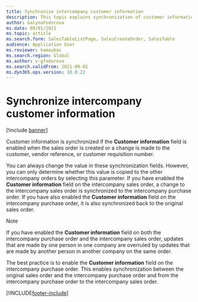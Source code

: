 ```yaml
---
title: Synchronize intercompany customer information
description: This topic explains synchronization of customer information for intercompany orders
author: GalynaFedorova
ms.date: 09/01/2021
ms.topic: article
ms.search.form: SalesTableListPage, SalesCreateOrder, SalesTable
audience: Application User
ms.reviewer: kamaybac
ms.search.region: Global
ms.author: v-gfedorova
ms.search.validFrom: 2021-09-01
ms.dyn365.ops.version: 10.0.22
---
```


# Synchronize intercompany customer information

[!include [banner](../../includes/banner.md)]

Customer information is synchronized if the  **Customer information**  field is enabled when the sales order is created or a change is made to the customer, vendor reference, or customer requisition number.

You can always change the value in these synchronization fields. However, you can only determine whether this value is copied to the other intercompany orders by selecting this parameter. If you have enabled the  **Customer information**  field on the intercompany sales order, a change to the intercompany sales order is synchronized to the intercompany purchase order. If you have also enabled the  **Customer information**  field on the intercompany purchase order, it is also synchronized back to the original sales order.

> [!NOTE]
> If you have enabled the  **Customer information**  field on both the intercompany purchase order and the intercompany sales order, updates that are made by one person in one company are overruled by updates that are made by another person in another company on the same order.

The best practice is to enable the  **Customer information**  field on the intercompany purchase order. This enables synchronization between the original sales order and the intercompany purchase order and from the intercompany purchase order to the intercompany sales order.

[!INCLUDE[footer-include](../../includes/footer-banner.md)]